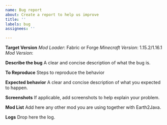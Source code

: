 ```yaml
---
name: Bug report
about: Create a report to help us improve
title: ''
labels: bug
assignees: ''

---
```


**Target Version**
*Mod Loader*: Fabric or Forge
*Minecraft Version*:  1.15.2/1.16.1
*Mod Version*: 

**Describe the bug**
A clear and concise description of what the bug is.

**To Reproduce**
Steps to reproduce the behavior

**Expected behavior**
A clear and concise description of what you expected to happen.

**Screenshots**
If applicable, add screenshots to help explain your problem.

**Mod List**
Add here any other mod you are using together with Earth2Java.

**Logs**
Drop here the log.

